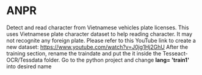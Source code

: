 # ANPR
Detect and read character from Vietnamese vehicles plate licenses.
This uses Vietnamese plate character dataset to help reading character.
It may not recognite any foreign plate.
Please refer to this YouTube link to create a new dataset: https://www.youtube.com/watch?v=J0jg1Hj2GhU
After the training section, rename the traindate and put the it inside the Tesseact-OCR/Tessdata folder.
Go to the python project and change **lang= 'train1'** into desired name
